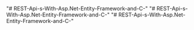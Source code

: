 "# REST-Api-s-With-Asp.Net-Entity-Framework-and-C-" 
"# REST-Api-s-With-Asp.Net-Entity-Framework-and-C-" 
"# REST-Api-s-With-Asp.Net-Entity-Framework-and-C-" 
